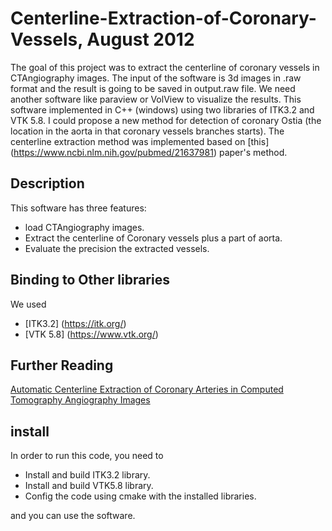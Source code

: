 # Centerline-Extraction-of-Coronary-Vessels, August 2012

The goal of this project was to extract the centerline of coronary vessels in CTAngiography images. The input of the software is 3d images in .raw format and the result is going to be saved
in output.raw file. We need another software like paraview or VolView to visualize the results. 
This software implemented in C++ (windows) using two libraries of ITK3.2 and VTK 5.8. 
I could propose a new method for detection of coronary Ostia (the location in the aorta in that coronary vessels branches starts). The centerline extraction method was implemented based on [this] (https://www.ncbi.nlm.nih.gov/pubmed/21637981) paper's method.

## Description
This software has three features:
- load CTAngiography images.
- Extract the centerline of Coronary vessels plus a part of aorta.
- Evaluate the precision the extracted vessels.

## Binding to Other libraries
We used 
- [ITK3.2] (https://itk.org/)
- [VTK 5.8] (https://www.vtk.org/)



## Further Reading
[Automatic Centerline Extraction of Coronary Arteries in Computed
Tomography Angiography Images](http://confnews.um.ac.ir/images/41/conferences/icee2013/2009_2.pdf)

## install
In order to run this code, you need to 
- Install and build ITK3.2 library.
- Install and build VTK5.8 library.
- Config the code using cmake with the installed libraries. 

and you can use the software.
